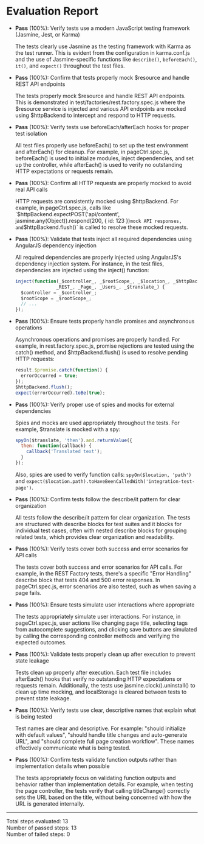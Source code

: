 # Evaluation Report

- **Pass** (100%): Verify tests use a modern JavaScript testing framework (Jasmine, Jest, or Karma)
  
  The tests clearly use Jasmine as the testing framework with Karma as the test runner. This is evident from the configuration in karma.conf.js and the use of Jasmine-specific functions like `describe()`, `beforeEach()`, `it()`, and `expect()` throughout the test files.

- **Pass** (100%): Confirm that tests properly mock $resource and handle REST API endpoints
  
  The tests properly mock $resource and handle REST API endpoints. This is demonstrated in test/factories/rest.factory.spec.js where the $resource service is injected and various API endpoints are mocked using $httpBackend to intercept and respond to HTTP requests.

- **Pass** (100%): Verify tests use beforeEach/afterEach hooks for proper test isolation
  
  All test files properly use beforeEach() to set up the test environment and afterEach() for cleanup. For example, in pageCtrl.spec.js, beforeEach() is used to initialize modules, inject dependencies, and set up the controller, while afterEach() is used to verify no outstanding HTTP expectations or requests remain.

- **Pass** (100%): Confirm all HTTP requests are properly mocked to avoid real API calls
  
  HTTP requests are consistently mocked using $httpBackend. For example, in pageCtrl.spec.js, calls like `$httpBackend.expectPOST('api/content', jasmine.any(Object)).respond(200, { id: 123 })` mock API responses, and `$httpBackend.flush()` is called to resolve these mocked requests.

- **Pass** (100%): Validate that tests inject all required dependencies using AngularJS dependency injection
  
  All required dependencies are properly injected using AngularJS's dependency injection system. For instance, in the test files, dependencies are injected using the inject() function:
  ```javascript
  inject(function(_$controller_, _$rootScope_, _$location_, _$httpBackend_, 
                 _REST_, _Page_, _Users_, _$translate_) {
    $controller = _$controller_;
    $rootScope = _$rootScope_;
    // ...
  });
  ```

- **Pass** (100%): Ensure tests properly handle promises and asynchronous operations
  
  Asynchronous operations and promises are properly handled. For example, in rest.factory.spec.js, promise rejections are tested using the catch() method, and $httpBackend.flush() is used to resolve pending HTTP requests:
  ```javascript
  result.$promise.catch(function() {
    errorOccurred = true;
  });
  $httpBackend.flush();
  expect(errorOccurred).toBe(true);
  ```

- **Pass** (100%): Verify proper use of spies and mocks for external dependencies
  
  Spies and mocks are used appropriately throughout the tests. For example, $translate is mocked with a spy:
  ```javascript
  spyOn($translate, 'then').and.returnValue({
    then: function(callback) {
      callback('Translated text');
    }
  });
  ```
  Also, spies are used to verify function calls: `spyOn($location, 'path')` and `expect($location.path).toHaveBeenCalledWith('integration-test-page')`.

- **Pass** (100%): Confirm tests follow the describe/it pattern for clear organization
  
  All tests follow the describe/it pattern for clear organization. The tests are structured with describe blocks for test suites and it blocks for individual test cases, often with nested describe blocks for grouping related tests, which provides clear organization and readability.

- **Pass** (100%): Verify tests cover both success and error scenarios for API calls
  
  The tests cover both success and error scenarios for API calls. For example, in the REST Factory tests, there's a specific "Error Handling" describe block that tests 404 and 500 error responses. In pageCtrl.spec.js, error scenarios are also tested, such as when saving a page fails.

- **Pass** (100%): Ensure tests simulate user interactions where appropriate
  
  The tests appropriately simulate user interactions. For instance, in pageCtrl.spec.js, user actions like changing page title, selecting tags from autocomplete suggestions, and clicking save buttons are simulated by calling the corresponding controller methods and verifying the expected outcomes.

- **Pass** (100%): Validate tests properly clean up after execution to prevent state leakage
  
  Tests clean up properly after execution. Each test file includes afterEach() hooks that verify no outstanding HTTP expectations or requests remain. Additionally, the tests use jasmine.clock().uninstall() to clean up time mocking, and localStorage is cleared between tests to prevent state leakage.

- **Pass** (100%): Verify tests use clear, descriptive names that explain what is being tested
  
  Test names are clear and descriptive. For example: "should initialize with default values", "should handle title changes and auto-generate URL", and "should complete full page creation workflow". These names effectively communicate what is being tested.

- **Pass** (100%): Confirm tests validate function outputs rather than implementation details when possible
  
  The tests appropriately focus on validating function outputs and behavior rather than implementation details. For example, when testing the page controller, the tests verify that calling titleChange() correctly sets the URL based on the title, without being concerned with how the URL is generated internally.

---

Total steps evaluated: 13  
Number of passed steps: 13  
Number of failed steps: 0